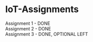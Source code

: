 # IoT-Assignments  

Assignment 1 - DONE  
Assignment 2 - DONE  
Assignment 3 - DONE, OPTIONAL LEFT
